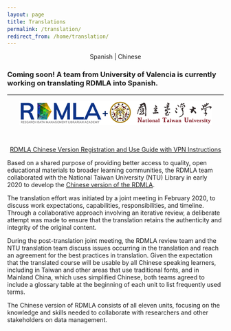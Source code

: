 ```yaml
---
layout: page
title: Translations
permalink: /translation/
redirect_from: /home/translation/
---
```

 <p align="center"> <b></b>Spanish | Chinese</b> </p> 


### Coming soon! A team from University of Valencia is currently working on translating RDMLA into Spanish.



<hr>

<p align="center"><img src="/images/display-images/RDMLA+NTU.png" alt="RDMLA and NTU Logos"></p> <br>

<p style="color:red;" align="center"><a href="https://github.com/RDMLA/rdmla.github.io/blob/master/images/RDMLA%E4%B8%AD%E6%96%87%E7%89%88%20%E6%B3%A8%E5%86%8C%E5%8F%8A%E4%BD%BF%E7%94%A8%E6%8C%87%E5%8D%97.pdf" target="_blank">RDMLA Chinese Version Registration and Use Guide with VPN Instructions</a></p>

Based on a shared purpose of providing better access to quality, open educational materials to broader learning communities, the RDMLA team collaborated with the National Taiwan University (NTU) Library in early 2020 to develop the <a href="https://www.canvas.net/browse/simmonsu/courses/research-data-management-librarian-academy-rdmla--" target="_blank">Chinese version of the RDMLA</a>. 

The translation effort was initiated by a joint meeting in February 2020, to discuss work expectations, capabilities, responsibilities, and timeline. Through a collaborative approach involving an iterative review, a deliberate attempt was made to ensure that the translation retains the authenticity and integrity of the original content.

During the post-translation joint meeting, the RDMLA review team and the NTU translation team discuss issues occurring in the translation and reach an agreement for the best practices in translation. Given the expectation that the translated course will be usable by all Chinese speaking learners, including in Taiwan and other areas that use traditional fonts, and in Mainland China, which uses simplified Chinese, both teams agreed to include a glossary table at the beginning of each unit to list frequently used terms.

The Chinese version of RDMLA consists of all eleven units, focusing on the knowledge and skills needed to collaborate with researchers and other stakeholders on data management.
